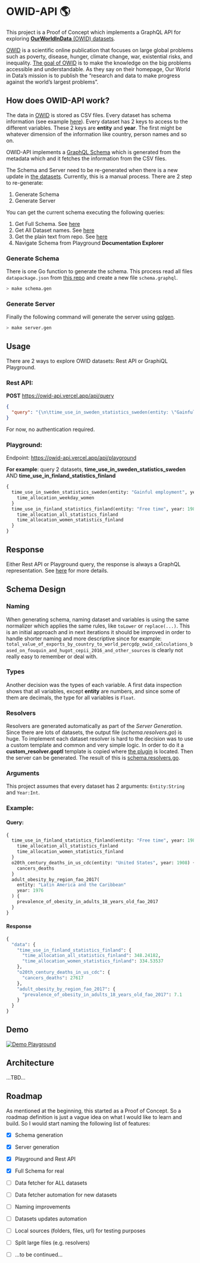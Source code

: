 # OWID-API 🌎 

This project is a Proof of Concept which implements a GraphQL API for exploring [**OurWorldInData** (OWID) datasets](https://github.com/owid/owid-datasets).  

[OWID](https://ourworldindata.org/) is a scientific online publication that focuses on large global problems such as poverty, disease, hunger, climate change, war, existential risks, and inequality.
[The goal of OWID](https://ourworldindata.org/about) is to make the knowledge on the big problems accessible and understandable. As they say on their homepage, Our World in Data’s mission is to publish the “research and data to make progress against the world’s largest problems”.

## How does OWID-API work?

The data in [OWID](https://github.com/owid/owid-datasets) is stored as CSV files. 
Every dataset has schema information (see example [here](https://github.com/owid/owid-datasets/blob/master/datasets/Time%20use%20in%20Sweden%20-%20Statistics%20Sweden/datapackage.json)). 
Every dataset has 2 keys to access to the different variables. 
These 2 keys are **entity** and **year**. The first might be whatever dimension of the information like country, person names and so on.  

OWID-API implements a [GraphQL Schema](https://github.com/margostino/owid-api/blob/master/graph/schema.graphql) which is generated from the metadata which and it fetches the information from the CSV files. 

The Schema and Server need to be re-generated when there is a new update in [the datasets](https://github.com/owid/owid-datasets).
Currently, this is a manual process. There are 2 step to re-generate:

1. Generate Schema
2. Generate Server  

You can get the current schema executing the following queries:  

1. Get Full Schema. See [here](https://github.com/margostino/owid-api/blob/master/queries/introspection.graphql)
2. Get All Dataset names. See [here](https://github.com/margostino/owid-api/blob/master/queries/get_datasets.graphql)
3. Get the plain text from repo. See [here](https://github.com/margostino/owid-api/blob/master/graph/schema.graphql)
4. Navigate Schema from Playground **Documentation Explorer**

### Generate Schema

There is one Go function to generate the schema. This process read all files `datapackage.json` from [this repo](https://github.com/owid/owid-datasets/tree/master/datasets) and create a new file `schema.graphql`. 

```bash
> make schema.gen 
```

### Generate Server

Finally the following command will generate the server using [gqlgen](https://github.com/99designs/gqlgen).

```bash
> make server.gen
```

## Usage

There are 2 ways to explore OWID datasets: Rest API or GraphiQL Playground.

### Rest API:  

**POST** https://owid-api.vercel.app/api/query  
```json
{
  "query": "{\n\ttime_use_in_sweden_statistics_sweden(entity: \"Gainful employment\", year:1990){ time_allocation_weekday_women \n\t}}"
}
```

For now, no authentication required. 

### Playground:

Endpoint: https://owid-api.vercel.app/api/playground

**For example**: query 2 datasets, __time_use_in_sweden_statistics_sweden__ AND  __time_use_in_finland_statistics_finland__

```graphql
{
  time_use_in_sweden_statistics_sweden(entity: "Gainful employment", year: 1990) {
    time_allocation_weekday_women
  }
  time_use_in_finland_statistics_finland(entity: "Free time", year: 1987) {
    time_allocation_all_statistics_finland
    time_allocation_women_statistics_finland
  }
}
```

## Response

Either Rest API or Playground query, the response is always a GraphQL representation. See [here](https://github.com/graphql/graphql-spec/blob/main/spec/Section%207%20--%20Response.md) for more details.  

## Schema Design

### Naming
When generating schema, naming dataset and variables is using the same normalizer which applies the same rules, like `toLower` or `replace(...)`.
This is an initial approach and in next iterations it should be improved in order to handle shorter naming and more descriptive since for example:
`total_value_of_exports_by_country_to_world_percgdp_owid_calculations_based_on_fouquin_and_hugot_cepii_2016_and_other_sources` is clearly not really easy to remember or deal with.  

### Types
Another decision was the types of each variable. A first data inspection shows that all variables, except __entity__ are numbers, and since some of them are decimals, the type for all variables is `Float`.

### Resolvers
Resolvers are generated automatically as part of the _Server Generation_. Since there are lots of datasets, the output file (_schema.resolvers.go_) is huge.
To implement each dataset resolver is hard to the decision was to use a custom template and common and very simple logic. 
In order to do it a **custom_resolver.goptl** template is copied where [the plugin](https://github.com/99designs/gqlgen/tree/master/plugin/resolvergen) is located.
Then the server can be generated. The result of this is [schema.resolvers.go](https://github.com/margostino/owid-api/blob/master/graph/schema.resolvers.go).

### Arguments

This project assumes that every dataset has 2 arguments: `Entity:String` and `Year:Int`.

### Example:
#### Query:
```graphql
{
  time_use_in_finland_statistics_finland(entity: "Free time", year: 1987) {
    time_allocation_all_statistics_finland
    time_allocation_women_statistics_finland
  }
  o20th_century_deaths_in_us_cdc(entity: "United States", year: 1908) {
    cancers_deaths
  }
  adult_obesity_by_region_fao_2017(
    entity: "Latin America and the Caribbean"
    year: 1976
  ) {
    prevalence_of_obesity_in_adults_18_years_old_fao_2017
  }
}
```

#### Response
```graphql
{
  "data": {
    "time_use_in_finland_statistics_finland": {
      "time_allocation_all_statistics_finland": 348.24182,
      "time_allocation_women_statistics_finland": 334.53537
    },
    "o20th_century_deaths_in_us_cdc": {
      "cancers_deaths": 27617
    },
    "adult_obesity_by_region_fao_2017": {
      "prevalence_of_obesity_in_adults_18_years_old_fao_2017": 7.1
    }
  }
}
```

## Demo
[![Demo Playground](https://img.youtube.com/vi/YOUTUBE_VIDEO_ID_HERE/0.jpg)](https://youtu.be/Isos2ey4U-M)

## Architecture

...TBD...

## Roadmap

As mentioned at the beginning, this started as a Proof of Concept. 
So a roadmap definition is just a vague idea on what I would like to learn and build. 
So I would start naming the following list of features:

- [x] Schema generation
- [x] Server generation
- [x] Playground and Rest API
- [x] Full Schema for real
- [ ] Data fetcher for ALL datasets
- [ ] Data fetcher automation for new datasets
- [ ] Naming improvements
- [ ] Datasets updates automation
- [ ] Local sources (folders, files, url) for testing purposes
- [ ] Split large files (e.g. resolvers)
- [ ] ...to be continued...

